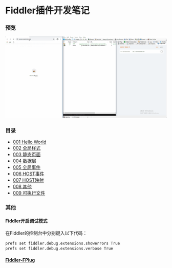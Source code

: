 # Fiddler插件开发笔记
### 预览
![预览](https://raw.githubusercontent.com/Ke1992/Fiddler-Plug-Example/master/images/preview.gif "预览")
### 目录
* [001 Hello World](https://github.com/Ke1992/Fiddler-Plug-Example/blob/master/001%20Hello%20World.md)  
* [002 全局样式](https://github.com/Ke1992/Fiddler-Plug-Example/blob/master/002%20Global%20Style.md)  
* [003 静态页面](https://github.com/Ke1992/Fiddler-Plug-Example/blob/master/003%20Static%20Page.md)  
* [004 数据层](https://github.com/Ke1992/Fiddler-Plug-Example/blob/master/004%20Data%20Model.md)  
* [005 全局事件](https://github.com/Ke1992/Fiddler-Plug-Example/blob/master/005%20Global%20Event.md)  
* [006 HOST事件](https://github.com/Ke1992/Fiddler-Plug-Example/blob/master/006%20Host%20Event.md)  
* [007 HOST映射](https://github.com/Ke1992/Fiddler-Plug-Example/blob/master/007%20Host%20Mapping.md)  
* [008 其他](https://github.com/Ke1992/Fiddler-Plug-Example/blob/master/008%20Other.md)  
* [009 可执行文件](https://github.com/Ke1992/Fiddler-Plug-Example/blob/master/009%20Executable%20File.md)  
### 其他
#### Fiddler开启调试模式
在Fiddler的控制台中分别键入以下代码：
```
prefs set fiddler.debug.extensions.showerrors True
prefs set fiddler.debug.extensions.verbose True
```
#### [Fiddler-FPlug](https://github.com/Ke1992/Fiddler-FPlug)
